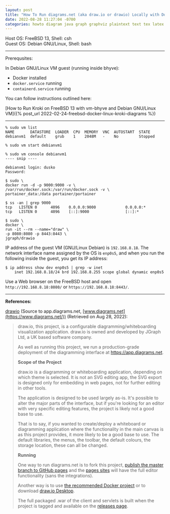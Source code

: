 ```yaml
---
layout: post
title: "How To Run diagrams.net (aka draw.io or drawio) Locally with Docker on FreeBSD 13 with vm-bhyve and Debian GNU/Linux" 
date: 2022-08-28 11:27:04 -0700 
categories: howto diagram java graph graphviz plaintext text tex latex visualization sysadmin documentation
---
```


Host OS: FreeBSD 13, Shell: csh    
Guest OS: Debian GNU/Linux, Shell: bash   

---

Prerequsites:   

In Debian GNU/Linux VM guest (running inside bhyve):
* Docker installed
* `docker.service` running
* `containerd.service` running

You can follow instructions outlined here:   

[How to Run Kroki on FreeBSD 13 with vm-bhyve and Debian GNU/Linux VM]({% post_url 2022-02-24-freebsd-docker-linux-kroki-diagrams %})

---

```
% sudo vm list
NAME       DATASTORE  LOADER  CPU  MEMORY  VNC  AUTOSTART  STATE
debianvm1  default    grub    1    2048M   -    No         Stopped 
``` 
 
```
% sudo vm start debianvm1
```

```
% sudo vm console debianvm1
---- snip ----

debianvm1 login: dusko
Password:
```

```
$ sudo \
docker run -d -p 9000:9000 -v \
/var/run/docker.sock:/var/run/docker.sock -v \
portainer_data:/data portainer/portainer
```

```
$ ss -an | grep 9000
tcp   LISTEN 0      4096    0.0.0.0:9000             0.0.0.0:*
tcp   LISTEN 0      4096    [::]:9000                [::]:*
```

```
$ sudo \
docker \
run -it --rm --name="draw" \
-p 8080:8080 -p 8443:8443 \
jgraph/drawio
```

IP address of the guest VM (GNU/Linux Debian) is `192.168.8.18`.
The network interface name assigned by the OS is `enp0s5`, and 
when you run the following inside the guest, you get its IP address:

```
$ ip address show dev enp0s5 | grep -w inet 
    inet 192.168.8.18/24 brd 192.168.8.255 scope global dynamic enp0s5
```

Use a Web browser on the FreeBSD host and open `http://192.168.8.18:8080/` 
or `https://192.168.8.18:8443/`.   

---

**References:**    

[drawio](https://jgraph.github.io/drawio/)
(Source to app.diagrams.net, [www.diagrams.net](https://www.diagrams.net/)) 
(Retrieved on Aug 28, 2022):   
> draw.io, this project, is a configurable diagramming/whiteboarding 
> visualization application. draw.io is owned and developed by JGraph Ltd, 
> a UK based software company.
> 
> As well as running this project, we run a production-grade deployment 
> of the diagramming interface at https://app.diagrams.net.
>
> **Scope of the Project**
> 
> draw.io is a diagramming or whiteboarding application, depending on 
> which theme is selected.  It is not an SVG editing app, the SVG export 
> is designed only for embedding in web pages, not for further editing 
> in other tools.
> 
> The application is designed to be used largely as-is.  It's possible to 
> alter the major parts of the interface, but if you're looking for an 
> editor with very specific editing features, the project is likely not 
> a good base to use.
> 
> That is to say, if you wanted to create/deploy a whiteboard or 
> diagramming application where the functionality in the main canvas is 
> as this project provides, it more likely to be a good base to use. 
> The default libraries, the menus, the toolbar, the default colours, 
> the storage location, these can all be changed.
>
> **Running**
> 
> One way to run diagrams.net is to fork this project, [publish the master 
> branch to GitHub pages](https://help.github.com/categories/github-pages-basics/) and the [pages sites](https://jgraph.github.io/drawio/src/main/webapp/index.html) will have the full editor 
> functionality (sans the integrations).
> 
> Another way is to use [the recommended Docker project](https://github.com/jgraph/docker-drawio) or to download [draw.io Desktop](https://get.diagrams.net/).
> 
> The full packaged .war of the client and servlets is built when the 
> project is tagged and available on the [releases page](https://github.com/jgraph/draw.io/releases).    

